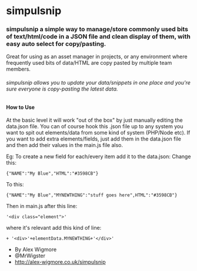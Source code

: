 simpulsnip
==========
### simpulsnip a simple way to manage/store commonly used bits of text/html/code in a JSON file and clean display of them, with easy auto select for copy/pasting.

Great for using as an asset manager in projects, or any environment where frequently used bits of data/HTML are copy pasted by multiple team members.

###### simpulsnip allows you to update your data/snippets in one place and you're sure everyone is copy-pasting the latest data.

#### How to Use
At the basic level it will work "out of the box" by just manually editing the data.json file. You can of course hook this .json file up to any system you want to spit out elements/data from some kind of system (PHP/Node etc).
If you want to add extra elements/fields, just add them in the data.json file and then add their values in the main.js file also.

Eg:
To create a new field for each/every item add it to the data.json:
Change this:
```
{"NAME":"My Blue","HTML":"#3598CB"}
```
To this:
```
{"NAME":"My Blue","MYNEWTHING":"stuff goes here",HTML":"#3598CB"}
```

Then in main.js after this line:
```
'<div class="element">'
```
where it's relevant add this kind of line:
```
+ '<div>'+elementData.MYNEWTHING+'</div>'
```


* By Alex Wigmore
* @MrWigster
* http://alex-wigmore.co.uk/simpulsnip